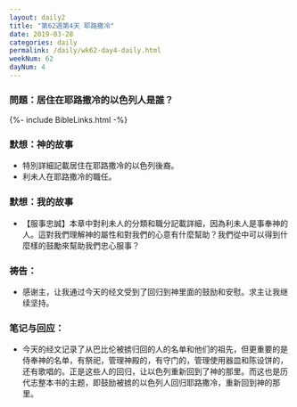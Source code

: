 ```yaml
---
layout: daily2
title: "第62週第4天 耶路撒冷"
date: 2019-03-28
categories: daily
permalink: /daily/wk62-day4-daily.html
weekNum: 62
dayNum: 4
---
```


### 問題：居住在耶路撒冷的以色列人是誰？

{%- include BibleLinks.html -%}

### 默想：神的故事 
+ 特別詳細記載居住在耶路撒冷的以色列後裔。 
+ 利未人在耶路撒冷的職任。 

### 默想：我的故事
+ 【服事忠誠】本章中對利未人的分類和職分記載詳細，因為利未人是事奉神的人。這對我們理解神的屬性和對我們的心意有什麼幫助？我們從中可以得到什麼樣的鼓勵來幫助我們忠心服事？ 

### 祷告：

+ 感谢主，让我通过今天的经文受到了回归到神里面的鼓励和安慰。求主让我继续坚持。

### 笔记与回应：

+ 今天的经文记录了从巴比伦被掳归回的人的名单和他们的祖先，但更重要的是侍奉神的名单，有祭祀，管理神殿的，有守门的，管理使用器皿和陈设饼的，还有歌唱的。正是这些人的回归，让以色列重新回到了神的那里。而这也是历代志整本书的主题，即鼓励被掳的以色列人回归耶路撒冷，重新回到神的那里。
